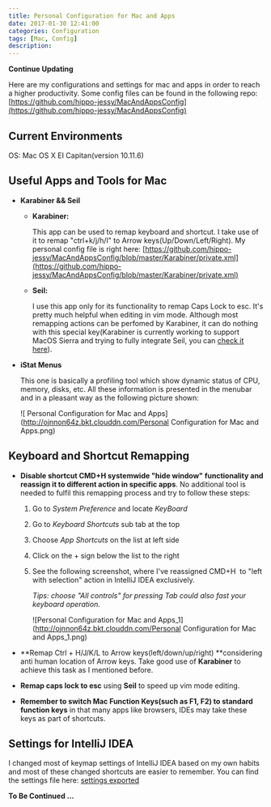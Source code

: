 ```yaml
---
title: Personal Configuration for Mac and Apps
date: 2017-01-30 12:41:00
categories: Configuration
tags: [Mac, Config]
description:
---
```


**Continue Updating**

Here are my configurations and settings for mac and apps in order to reach a higher productivity. Some config files can be found in the following repo: [https://github.com/hippo-jessy/MacAndAppsConfig](https://github.com/hippo-jessy/MacAndAppsConfig)

## Current Environments

OS: Mac OS X EI Capitan(version 10.11.6)

## Useful Apps and Tools for Mac

- **Karabiner && Seil**

  - **Karabiner:**

    This app can be used to remap keyboard and shortcut. I take use of it to remap "ctrl+k/j/h/l" to Arrow keys(Up/Down/Left/Right). My personal config file is right here: [https://github.com/hippo-jessy/MacAndAppsConfig/blob/master/Karabiner/private.xml](https://github.com/hippo-jessy/MacAndAppsConfig/blob/master/Karabiner/private.xml)

  - **Seil:**

    I use this app only for its functionality to remap Caps Lock to esc. It's pretty much helpful when editing in vim mode. Although most remapping actions can be perfomed by Karabiner, it can do nothing with this special key(Karabiner is currently working to support MacOS Sierra and trying to fully integrate Seil, you can [check it here]([https://github.com/tekezo/Karabiner-Elements](https://github.com/tekezo/Karabiner-Elements))).

- **iStat Menus**

  This one is basically a profiling tool which show dynamic status of CPU, memory, disks, etc. All these information is presented in the menubar and in a pleasant way as the following picture shown:

  ![ Personal Configuration for Mac and Apps](http://ojnnon64z.bkt.clouddn.com/Personal Configuration for Mac and Apps.png)

## Keyboard and Shortcut Remapping

- **Disable shortcut CMD+H systemwide "hide window" functionality and reassign it to different action in specific apps**. No additional tool is needed to fulfil this remapping process and try to follow these steps:

  1. Go to *System Preference* and locate *KeyBoard*

  2. Go to *Keyboard Shortcuts* sub tab at the top 

  3. Choose *App Shortcuts* on the list at left side

  4. Click on the + sign below the list to the right

  5. See the following screenshot, where I've reassigned CMD+H  to "left with selection" action in IntelliJ IDEA exclusively.

     *Tips: choose "All controls" for pressing Tab could also fast your keyboard operation.*

     ![Personal Configuration for Mac and Apps_1](http://ojnnon64z.bkt.clouddn.com/Personal Configuration for Mac and Apps_1.png)

- **Remap Ctrl + H/J/K/L to Arrow keys(left/down/up/right) **considering anti human location of Arrow keys. Take good use of **Karabiner** to achieve this task as I mentioned before. 

- **Remap caps lock to esc** using **Seil** to speed up vim mode editing.

- **Remember to switch Mac Function Keys(such as F1, F2) to standard function keys** in that many apps like browsers, IDEs may take these keys as part of shortcuts.

## Settings for IntelliJ IDEA

I changed most of keymap settings of IntelliJ IDEA based on my own habits and most of these changed shortcuts are easier to remember. You can find the settings file here: [settings exported](https://github.com/hippo-jessy/MacAndAppsConfig/tree/master/IntelliJ_IDEA)


**To Be Continued …**